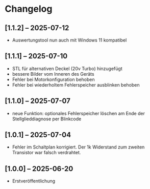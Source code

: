 # Changelog

## [1.1.2] – 2025-07-12
- Auswertungstool nun auch mit Windows 11 kompatibel
  
## [1.1.1] – 2025-07-10
- STL für alternativen Deckel (20v Turbo) hinzugefügt
- bessere Bilder vom Inneren des Geräts
- Fehler bei Motorkonfiguration behoben
- Fehler bei wiederholtem Fehlerspeicher ausblinken behoben
  
## [1.1.0] – 2025-07-07
- neue Funktion: optionales Fehlerspeicher löschen am Ende der Stellglieddiagnose per Blinkcode
  
## [1.0.1] – 2025-07-04
- Fehler im Schaltplan korrigiert. Der 1k Widerstand zum zweiten Transistor war falsch verdrahtet.

## [1.0.0] – 2025-06-20
- Erstveröffentlichung
